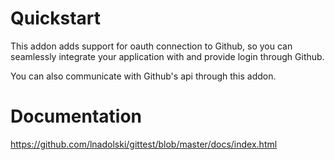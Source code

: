 Quickstart
==========

This addon adds support for oauth connection to Github,
so you can seamlessly integrate your application with and provide login through Github.

You can also communicate with Github's api through this addon.

Documentation
=============

https://github.com/lnadolski/gittest/blob/master/docs/index.html
